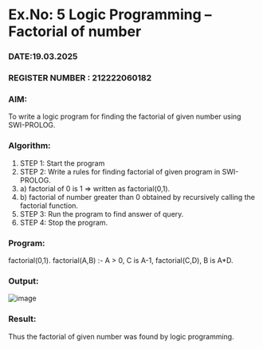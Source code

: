 # Ex.No: 5   Logic Programming – Factorial of number   
### DATE:19.03.2025                                                                            
### REGISTER NUMBER : 212222060182
### AIM: 
To  write  a logic program for finding the factorial of given number using SWI-PROLOG. 
### Algorithm:
1. STEP 1: Start the program
2. STEP 2:  Write a rules for finding factorial of given program in SWI-PROLOG.
3.   a)	factorial of 0 is 1 => written as factorial(0,1).
4.   b)	factorial of number greater than 0 obtained by recursively calling the factorial    function.
5. STEP 3: Run the program  to find answer of  query.
6. STEP 4: Stop the program.

### Program:
factorial(0,1).
factorial(A,B) :-
A > 0,
C is A-1,
factorial(C,D),
B is A*D.


### Output:
![image](https://github.com/user-attachments/assets/5fe17a39-b762-4865-a965-ccaa2ebd83d1)



### Result:
Thus the factorial of given number was found by logic programming. 
